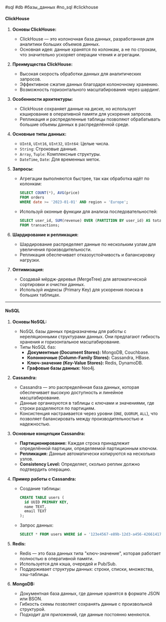 
#sql #db #базы_данных #no_sql #clickhouse
#### **ClickHouse**

1. **Основы ClickHouse:**
    
    - ClickHouse — это колоночная база данных, разработанная для аналитики больших объемов данных.
    - Основная идея: данные хранятся по колонкам, а не по строкам, что значительно ускоряет операции чтения и агрегации.
2. **Преимущества ClickHouse:**
    
    - Высокая скорость обработки данных для аналитических запросов.
    - Эффективное сжатие данных благодаря колоночному хранению.
    - Возможность горизонтального масштабирования через шардинг.
3. **Особенности архитектуры:**
    
    - ClickHouse сохраняет данные на диске, но использует кэширование в оперативной памяти для ускорения запросов.
    - Репликация и распределенные таблицы позволяют обрабатывать большие объемы данных в распределённой среде.
4. **Основные типы данных:**
    
    - `UInt8`, `UInt16`, `UInt32`, `UInt64`: Целые числа.
    - `String`: Строковые данные.
    - `Array`, `Tuple`: Комплексные структуры.
    - `DateTime`, `Date`: Для временных меток.
5. **Запросы:**
    
    - Агрегации выполняются быстрее, так как обработка идёт по колонкам:
        
        ```sql
        SELECT COUNT(*), AVG(price)
        FROM orders
        WHERE date >= '2023-01-01' AND region = 'Europe';
        ```
        
    - Используй оконные функции для анализа последовательностей:
        
        ```sql
        SELECT user_id, SUM(revenue) OVER (PARTITION BY user_id) AS total_revenue
        FROM transactions;
        ```
        
6. **Шардирование и репликация:**
    
    - Шардирование распределяет данные по нескольким узлам для увеличения производительности.
    - Репликация обеспечивает отказоустойчивость и балансировку нагрузки.
7. **Оптимизация:**
    
    - Создавай мёрдж-деревья (MergeTree) для автоматической сортировки и очистки данных.
    - Используй индексы (Primary Key) для ускорения поиска в больших таблицах.

---

#### **NoSQL**

1. **Основы NoSQL:**
    
    - NoSQL базы данных предназначены для работы с нереляционными структурами данных. Они предлагают гибкость хранения и горизонтальное масштабирование.
    - Типы NoSQL баз:
        - **Документные (Document Stores):** MongoDB, Couchbase.
        - **Колонночные (Column-Family Stores):** Cassandra, HBase.
        - **Ключ-значение (Key-Value Stores):** Redis, DynamoDB.
        - **Графовые базы данных:** Neo4j.
2. **Cassandra:**
    
    - Cassandra — это распределённая база данных, которая обеспечивает высокую доступность и линейное масштабирование.
    - Данные организуются в таблицы с ключами и значениями, где строки разделяются по партициям.
    - Консистенция настраивается через уровни (`ONE`, `QUORUM`, `ALL`), что позволяет балансировать между производительностью и надежностью.
3. **Основные концепции Cassandra:**
    
    - **Партиционирование:** Каждая строка принадлежит определённой партиции, определяемой партиционным ключом.
    - **Репликация:** Данные автоматически копируются на несколько узлов.
    - **Consistency Level:** Определяет, сколько реплик должно подтвердить операцию.
4. **Пример работы с Cassandra:**
    
    - Создание таблицы:
        
        ```sql
        CREATE TABLE users (
          id UUID PRIMARY KEY,
          name TEXT,
          email TEXT
        );
        ```
        
    - Запрос данных:
        
        ```sql
        SELECT * FROM users WHERE id = '123e4567-e89b-12d3-a456-426614174000';
        ```
        
5. **Redis:**
    
    - Redis — это база данных типа "ключ-значение", которая работает полностью в оперативной памяти.
    - Используется для кэша, очередей и Pub/Sub.
    - Поддерживает структуры данных: строки, списки, множества, хэш-таблицы.
6. **MongoDB:**
    
    - Документная база данных, где данные хранятся в формате JSON или BSON.
    - Гибкость схемы позволяет сохранять данные с произвольной структурой.
    - Подходит для приложений, где данные постоянно меняются.
